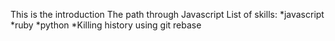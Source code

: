 This is the introduction
The path through Javascript
List of skills:
*javascript
*ruby
*python
*Killing history using git rebase
